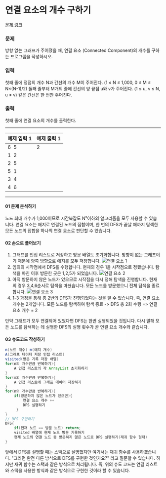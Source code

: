 # 연결 요소의 개수 구하기

[문제 링크](https://www.acmicpc.net/problem/11724)

### 문제
방향 없는 그래프가 주어졌을 때, 연결 요소 (Connected Component)의 개수를 구하는 프로그램을 작성하시오.

### 입력
첫째 줄에 정점의 개수 N과 간선의 개수 M이 주어진다. (1 ≤ N ≤ 1,000, 0 ≤ M ≤ N×(N-1)/2) 둘째 줄부터 M개의 줄에 간선의 양 끝점 u와 v가 주어진다. (1 ≤ u, v ≤ N, u ≠ v) 같은 간선은 한 번만 주어진다.

### 출력
첫째 줄에 연결 요소의 개수를 출력한다.

***

<table class="table">
        <thead><tr>
<th>예제 입력 1</th>
<th>예제 출력 1</th>
</tr>
</thead>
        <tbody><tr>
<td>6&nbsp;&nbsp;5    </td>
<td>2     </td>
</tr>
<tr>
<td>1&nbsp;&nbsp;2     </td>
</tr>
<tr>
<td>2&nbsp;&nbsp;5     </td>
</tr>
<tr>
<td>5&nbsp;&nbsp;1     </td>
</tr>
<tr>
<td>3&nbsp;&nbsp;4     </td>
</tr>
<tr>
<td>4&nbsp;&nbsp;6     </td>
</tr>
</tbody>
      </table>

___

#### 01 문제 분석하기
노드 최대 개수가 1,000이므로 시간복잡도 N²이하의 알고리즘을 모두 사용할 수 있습니다. 연결 요소는 에지로 연결된 노드의 집합이며, 한 번의 DFS가 끝날 때까지 탐색한 모든 노드의 집합을 하나의 연결 요소로 판단할 수 있습니다.


#### 02 손으로 풀어보기
1. 그래프를 인접 리스트로 저장하고 방문 배열도 초기화합니다. 방향이 없는 그래프이기 때문에 양쪽 방향으로 에지를 모두 저장합니다.
   ![연결 요소 1](https://github.com/leesulgi66/Algorithm/assets/107823688/b3a3f995-feac-4f2b-b6c0-494429dded5f)
2. 임의의 시작점에서 DFS를 수행합니다. 현재의 경우 1을 시작점으로 정했습니다. 탐색을 마친 이후 방문한 곳은 1,2,5가 되었습니다.
   ![연결 요소 2](https://github.com/leesulgi66/Algorithm/assets/107823688/cc0892eb-c2c7-480a-bfac-3b624a56ecf2)
3. 아직 방문하지 않은 노드가 있으므로 시작점을 다시 정해 탐색을 진행합니다. 현재의 경우 3,4,6순서로 탐색을 마쳤습니다. 모든 노드를 방문했으니 전체 담색을 종료합니다.
   ![연결 요소 3](https://github.com/leesulgi66/Algorithm/assets/107823688/fdddfbbb-2bdb-4749-9afe-bd95cf9f829b)
4. 1-3 과정을 통해 총 2번의 DFS가 진행되었다는 것을 알 수 있습니다. 즉, 연결 요소 개수는 2개입니다.
모든 노드를 탐색하여 탐색 종료 -> DFS 총 2회 수행 => 연결 요소 개수 = 2

만약 그래프가 모두 연결되어 있었다면 DFS는 한번 실행되었을 것입니다. 다시 말해 모든 노드를 탐색하는 데 실행한 DFS의 실행 횟수가 곧 연결 요소 개수와 같습니다.

#### 03 슈도코드 작성하기
```java
n(노드 개수) m(에지 개수)
A(그래프 데이터 저장 인접 리스트)
visited(방문 기록 저장 배열)
for(n의 개수만큼 반복하기){
    A 인접 리스트의 각 ArrayList 초기화하기
}
for(m의 개수만큼 반복하기){
    A 인접 리스트에 그래프 데이터 저장하기    
}
for(n의 개수만큼 반복하기){
    if(방문하지 않은 노드가 있으면){
        연결 요소 개수 ++
        DFS 실행하기
     }    
}
// DFS 구현하기
DFS{
    if(현재 노드 == 방문 노드) return;
    visited 배열에 현재 노드 방문 기록하기 
    현재 노드의 연결 노드 중 방문하지 않은 노드로 DFS 실행하기(재귀 함수 형태) 
}

```

앞에서 DFS를 설명할 때는 스택으로 설명했지만 여기서는 재귀 함수를 사용하겠습니다. "그러면 완전 다른 방식으로 DFS를 구현한 것인가요?" 라고 질문할 수 있습니다. 하지만 재귀 함수는 스택과 같은 방식으로 처리됩니다. 즉, 위의 슈도 코드는 연결 리스트와 스택을 사용한 방식과 같은 방식으로 구현한 것이라 할 수 있습니다.
